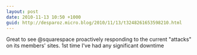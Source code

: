 ```yaml
---
layout: post
date: 2010-11-13 10:50 +1000
guid: http://desparoz.micro.blog/2010/11/13/t3248261653598210.html
---
```

Great to see @squarespace proactively responding to the current "attacks" on its members' sites. 1st time I've had any significant downtime
